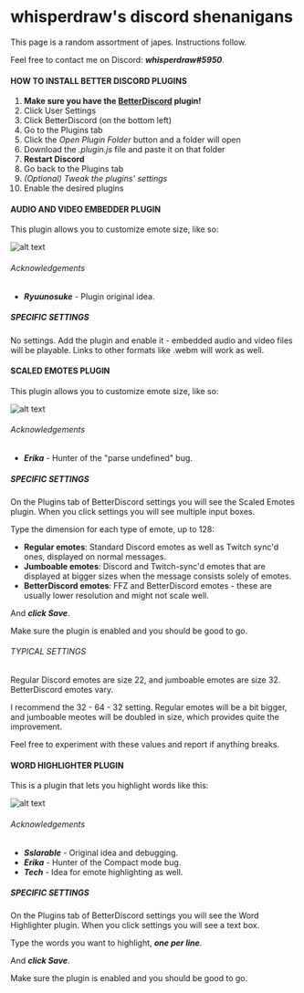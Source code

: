 # whisperdraw's discord shenanigans

This page is a random assortment of japes. Instructions follow.

Feel free to contact me on Discord: _**whisperdraw#5950**_.


#### HOW TO INSTALL BETTER DISCORD PLUGINS


1. **Make sure you have the [BetterDiscord](https://betterdiscord.net/home/) plugin!**
2. Click User Settings
3. Click BetterDiscord (on the bottom left)
4. Go to the Plugins tab
5. Click the *Open Plugin Folder* button and a folder will open
6. Download the _.plugin.js_ file and paste it on that folder
7. **Restart Discord**
8. Go back to the Plugins tab
9. _(Optional) Tweak the plugins' settings_
10. Enable the desired plugins


#### AUDIO AND VIDEO EMBEDDER PLUGIN

This plugin allows you to customize emote size, like so:

![alt text](https://cdn.discordapp.com/attachments/223851348750237699/260576150340894720/unknown.png "videos not mine, song mine")

###### Acknowledgements

* **_Ryuunosuke_** - Plugin original idea.

##### SPECIFIC SETTINGS

No settings. Add the plugin and enable it - embedded audio and video files will be playable. Links to other formats like .webm will work as well.

#### SCALED EMOTES PLUGIN

This plugin allows you to customize emote size, like so:

![alt text](https://cdn.discordapp.com/attachments/247117358814986241/259884973547323398/unknown.png "dodged a bullet there")

###### Acknowledgements

* **_Erika_** - Hunter of the "parse undefined" bug.

##### SPECIFIC SETTINGS

On the Plugins tab of BetterDiscord settings you will see the Scaled Emotes plugin. When you click settings you will see multiple input boxes.

Type the dimension for each type of emote, up to 128:

* **Regular emotes**: Standard Discord emotes as well as Twitch sync'd ones, displayed on normal messages.
* **Jumboable emotes**: Discord and Twitch-sync'd emotes that are displayed at bigger sizes when the message consists solely of emotes.
* **BetterDiscord emotes**: FFZ and BetterDiscord emotes - these are usually lower resolution and might not scale well.

And _**click Save**_.

Make sure the plugin is enabled and you should be good to go.

###### TYPICAL SETTINGS

Regular Discord emotes are size 22, and jumboable emotes are size 32. BetterDiscord emotes vary.

I recommend the 32 - 64 - 32 setting. Regular emotes will be a bit bigger, and jumboable meotes will be doubled in size, which provides quite the improvement.

Feel free to experiment with these values and report if anything breaks.

#### WORD HIGHLIGHTER PLUGIN

This is a plugin that lets you highlight words like this:

![alt text](https://cdn.discordapp.com/attachments/247117358814986241/255462783896911873/plug2.png "Sslarable, official debugger")

###### Acknowledgements

* **_Sslarable_** - Original idea and debugging.
* **_Erika_** - Hunter of the Compact mode bug.
* **_Tech_** - Idea for emote highlighting as well.

##### SPECIFIC SETTINGS

On the Plugins tab of BetterDiscord settings you will see the Word Highlighter plugin. When you click settings you will see a text box.

Type the words you want to highlight, _**one per line**_.

And _**click Save**_.

Make sure the plugin is enabled and you should be good to go.

